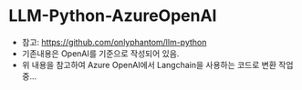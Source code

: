 # LLM-Python-AzureOpenAI

- 참고: https://github.com/onlyphantom/llm-python
- 기존내용은 OpenAI를 기준으로 작성되어 있음.
- 위 내용을 참고하여 Azure OpenAI에서 Langchain을 사용하는 코드로 변환 작업중... 
